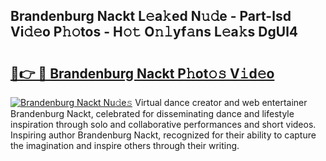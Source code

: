 ## Brandenburg Nackt L𝚎a𝚔ed N𝚞𝚍e - Part-lsd Vi𝚍𝚎o P𝚑𝚘tos - H𝚘𝚝 O𝚗𝚕yf𝚊ns L𝚎a𝚔s DgUl4

# <h2><a href="http://kf607m.oniu.top/?m=Brandenburg+Nackt">🔗👉 🔴 Brandenburg Nackt P𝚑ot𝚘𝚜 V𝚒d𝚎o</a></h2>

[![Brandenburg Nackt Nu𝚍e𝚜](https://i.imgur.com/0qMVB7G.gif)](http://kf607m.oniu.top/?m=Brandenburg+Nackt)
Virtual dance creator and web entertainer Brandenburg Nackt, celebrated for disseminating dance and lifestyle inspiration through solo and collaborative performances and short videos. Inspiring author Brandenburg Nackt, recognized for their ability to capture the imagination and inspire others through their writing.  
